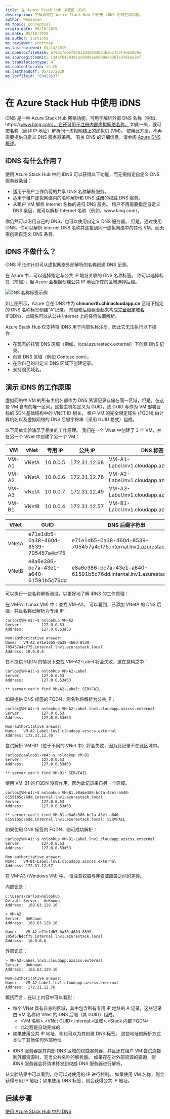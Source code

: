 ```yaml
---
title: 在 Azure Stack Hub 中使用 iDNS
description: 了解如何在 Azure Stack Hub 中使用 iDNS 的特性和功能。
author: WenJason
ms.topic: conceptual
origin.date: 09/16/2019
ms.date: 05/18/2020
ms.author: Justinha
ms.reviewer: scottnap
ms.lastreviewed: 01/14/2019
ms.openlocfilehash: b79dcfd66f05013d4d044b24bebc7c5f4ee1839a
ms.sourcegitcommit: 134afb420381acd8d6ae56b0eea367e376bae3ef
ms.translationtype: HT
ms.contentlocale: zh-CN
ms.lasthandoff: 05/15/2020
ms.locfileid: "83422637"
---
```

# <a name="use-idns-in-azure-stack-hub"></a>在 Azure Stack Hub 中使用 iDNS 

iDNS 是一种 Azure Stack Hub 网络功能，可用于解析外部 DNS 名称（例如，https:\//www.bing.com）。它还可用于注册内部虚拟网络名称。 如此一来，就可按名称（而非 IP 地址）解析同一虚拟网络上的虚拟机 (VM)。 使用此方法，不再需要提供自定义 DNS 服务器条目。 有关 DNS 的详细信息，请参阅 [Azure DNS 概述](/dns/dns-overview)。

## <a name="what-does-idns-do"></a>iDNS 有什么作用？

使用 Azure Stack Hub 中的 iDNS 可以获得以下功能，而无需指定自定义 DNS 服务器条目：

- 适用于租户工作负荷的共享 DNS 名称解析服务。
- 适用于租户虚拟网络内的名称解析和 DNS 注册的权威 DNS 服务。
- 从租户 VM 解析 Internet 名称的递归 DNS 服务。 租户不再需要指定自定义 DNS 条目，就可以解析 Internet 名称（例如，www\.bing.com）。

你仍然可以沿用自己的 DNS，也可以使用自定义 DNS 服务器。 但是，通过使用 iDNS，你可以解析 Internet DNS 名称并连接到同一虚拟网络中的其他 VM，而无需创建自定义 DNS 条目。

## <a name="what-doesnt-idns-do"></a>iDNS 不做什么？

iDNS 不允许针对可从虚拟网络外部解析的名称创建 DNS 记录。

在 Azure 中，可以选择指定与公共 IP 地址关联的 DNS 名称标签。 你可以选择标签（前缀），但 Azure 会根据创建公共 IP 地址所在的区域选择后缀。

![DNS 名称标签示例](media/azure-stack-understanding-dns-in-tp2/image3.png)

如上图所示，Azure 会在 DNS 中为 **chinanorth.chinacloudapp.cn** 区域下指定的 DNS 名称标签创建“A”记录。 前缀和后缀组合起来构成[完全限定域名](https://en.wikipedia.org/wiki/Fully_qualified_domain_name) (FQDN)，此域名可以从公共 Internet 上的任何位置解析。

Azure Stack Hub 仅支持将 iDNS 用于内部名称注册，因此它无法执行以下操作：

- 在现有的托管 DNS 区域（例如，local.azurestack.external）下创建 DNS 记录。
- 创建 DNS 区域（例如 Contoso.com）。
- 在你自己的自定义 DNS 区域下创建记录。
- 支持购买域名。

## <a name="demo-of-how-idns-works"></a>演示 iDNS 的工作原理

虚拟网络中 VM 的所有主机名都作为 DNS 资源记录存储在同一区域，但是，在这些 VM 自有的唯一区间，这些主机名定义为 GUID，该 GUID 与作为 VM 部署目标的 SDN 基础结构中的 VNET ID 相关。 租户 VM 的完全限定域名 (FQDN) 由计算机名以及虚拟网络的 DNS 后缀字符串（采用 GUID 格式）组成。

<!--- what does compartment mean? Add a screenshot? can we clarify what we mean by host name and computer name. the description doesn't match the example in the table.--->
 
以下简单实验演示了相关的工作原理。 我们在一个 VNet 中创建了 3 个 VM，并在另一个 VNet 中创建了另一个 VM：

<!--- Is DNS Label the right term? If so, we should define it. The column lists FQDNs, afaik. Where does the domain suffix come from? --->
 
|VM    |vNet    |专用 IP   |公共 IP    | DNS 标签                                |
|------|--------|-------------|-------------|------------------------------------------|
|VM-A1 |VNetA   | 10.0.0.5    |172.31.12.68 |VM-A1-Label.lnv1.cloudapp.azscss.external |
|VM-A2 |VNetA   | 10.0.0.6    |172.31.12.76 |VM-A2-Label.lnv1.cloudapp.azscss.external |
|VM-A3 |VNetA   | 10.0.0.7    |172.31.12.49 |VM-A3-Label.lnv1.cloudapp.azscss.external |
|VM-B1 |VNetB   | 10.0.0.4    |172.31.12.57 |VM-B1-Label.lnv1.cloudapp.azscss.external |
 
 
|VNet  |GUID                                 |DNS 后缀字符串                                                  |
|------|-------------------------------------|-------------------------------------------------------------------|
|VNetA |e71e1db5-0a38-460d-8539-705457a4cf75 |e71e1db5-0a38-460d-8539-705457a4cf75.internal.lnv1.azurestack.local|
|VNetB |e8a6e386-bc7a-43e1-a640-61591b5c76dd |e8a6e386-bc7a-43e1-a640-61591b5c76dd.internal.lnv1.azurestack.local|
 
 
可以执行一些名称解析测试，以更好地了解 iDNS 的工作原理：

<!--- why Linux?--->

在 VM-A1 (Linux VM) 中：查找 VM-A2。 可以看到，已添加 VNetA 的 DNS 后缀，并且名称已解析为专用 IP：
 
```console
carlos@VM-A1:~$ nslookup VM-A2
Server:         127.0.0.53
Address:        127.0.0.53#53
 
Non-authoritative answer:
Name:   VM-A2.e71e1db5-0a38-460d-8539-705457a4cf75.internal.lnv1.azurestack.local
Address: 10.0.0.6
```
 
在不提供 FQDN 的情况下查找 VM-A2-Label 将会失败，这在意料之中：

```console 
carlos@VM-A1:~$ nslookup VM-A2-Label
Server:         127.0.0.53
Address:        127.0.0.53#53
 
** server can't find VM-A2-Label: SERVFAIL
```

如果提供 DNS 标签的 FQDN，则名称将解析为公共 IP：

```console
carlos@VM-A1:~$ nslookup VM-A2-Label.lnv1.cloudapp.azscss.external
Server:         127.0.0.53
Address:        127.0.0.53#53
 
Non-authoritative answer:
Name:   VM-A2-Label.lnv1.cloudapp.azscss.external
Address: 172.31.12.76
```
 
尝试解析 VM-B1（位于不同的 VNet 中）将会失败，因为此记录不在此区域中。

```console
carlos@caalcobi-vm4:~$ nslookup VM-B1
Server:         127.0.0.53
Address:        127.0.0.53#53
 
** server can't find VM-B1: SERVFAIL
```

使用 VM-B1 的 FQDN 没有作用，因为此记录来自另一个区域。

```console 
carlos@VM-A1:~$ nslookup VM-B1.e8a6e386-bc7a-43e1-a640-61591b5c76dd.internal.lnv1.azurestack.local
Server:         127.0.0.53
Address:        127.0.0.53#53
 
** server can't find VM-B1.e8a6e386-bc7a-43e1-a640-61591b5c76dd.internal.lnv1.azurestack.local: SERVFAIL
```
 
如果使用 DNS 标签的 FQDN，则可成功解析：

``` 
carlos@VM-A1:~$ nslookup VM-B1-Label.lnv1.cloudapp.azscss.external
Server:         127.0.0.53
Address:        127.0.0.53#53
 
Non-authoritative answer:
Name:   VM-B1-Label.lnv1.cloudapp.azscss.external
Address: 172.31.12.57
```
 
在 VM-A3 (Windows VM) 中。 请注意权威与非权威应答之间的差异。

内部记录：

```console
C:\Users\carlos>nslookup
Default Server:  UnKnown
Address:  168.63.129.16
 
> VM-A2
Server:  UnKnown
Address:  168.63.129.16
 
Name:    VM-A2.e71e1db5-0a38-460d-8539-705457�4cf75.internal.lnv1.azurestack.local
Address:  10.0.0.6
```

外部记录：

```console
> VM-A2-Label.lnv1.cloudapp.azscss.external
Server:  UnKnown
Address:  168.63.129.16
 
Non-authoritative answer:
Name:    VM-A2-Label.lnv1.cloudapp.azscss.external
Address:  172.31.12.76
``` 
 
概括而言，在以上内容中可以看到：
 
*   每个 VNet 具有自身的区域，其中包含所有专用 IP 地址的 A 记录，这些记录由 VM 名称和 VNet 的 DNS 后缀（其 GUID）组成。
    *   \<VM 名称>.\<VNet GUID\>.internal.\<区域>.\<Stack 内部 FQDN>
    *   此过程是自动完成的
*   如果使用公共 IP 地址，则也可以为其创建 DNS 标签。 这些地址的解析方式类似于其他任何外部地址。
 
 
- iDNS 服务器是其内部 DNS 区域的权威服务器，并且还在租户 VM 尝试连接到外部资源时，充当公共名称的解析器。 如果存在对外部资源的查询，则 iDNS 服务器会将请求转发到权威 DNS 服务器进行解析。
 
从实验结果中可以看到，你可以对使用的 IP 进行控制。 如果使用 VM 名称，则会获得专用 IP 地址；如果使用 DNS 标签，则会获得公共 IP 地址。

## <a name="next-steps"></a>后续步骤

[使用 Azure Stack Hub 中的 DNS](azure-stack-dns.md)

